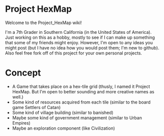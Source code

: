 # Project HexMap

Welcome to the Project_HexMap wiki!

I'm a 7th Grader in Southern California (in the United States of America). Just working on this as a hobby, mostly to see if I can make up something that some of my friends might enjoy. However, I'm open to any ideas you might post (but I have no idea how you would post them; I'm new to github). Also feel free fork off of this project for your own personal projects. 

# Concept
* A Game that takes place on a hex-tile grid (thusly, I named it Project HexMap. But I'm open to better sounding and more creative names as well.)
* Some kind of resources acquired from each tile (similar to the board game Settlers of Catan)
* Some kind of village building (similar to banished)
* Maybe some kind of government management (similar to Urban Empires)
* Maybe an exploration component (like Civilization)
